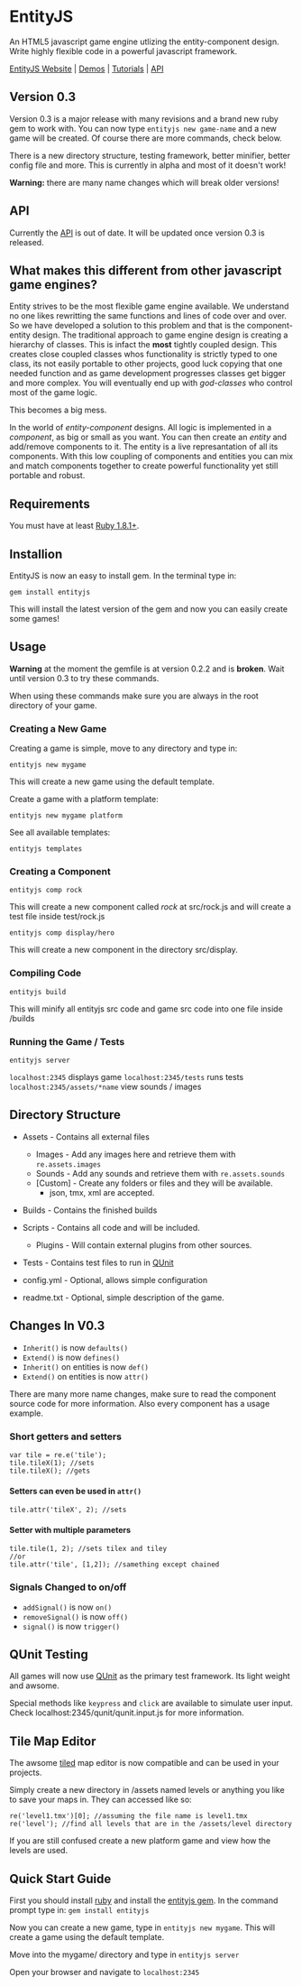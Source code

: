 # EntityJS
An HTML5 javascript game engine utlizing the entity-component design. Write highly flexible code in a powerful javascript framework.

[EntityJS Website](http://entityjs.com) | [Demos](http://entityjs.com/demos) | [Tutorials](http://entityjs.com/tutorials) | [API](http://entityjs.com/api)

## Version 0.3

Version 0.3 is a major release with many revisions and a brand new ruby gem to work with. You can now type `entityjs new game-name` and a new game will be created. Of course there are more commands, check below.

There is a new directory structure, testing framework, better minifier, better config file and more. This is currently in alpha and most of it doesn't work!

**Warning:** there are many name changes which will break older versions!

## API
Currently the [API](http://entityjs.com/api) is out of date. It will be updated once version 0.3 is released.

## What makes this different from other javascript game engines?
Entity strives to be the most flexible game engine available. We understand no one likes rewritting the same functions and lines of code over and over. So we have developed a solution to this problem and that is the component-entity design. The traditional approach to game engine design is creating a hierarchy of classes. This is infact the **most** tightly coupled design. This creates close coupled classes whos functionality is strictly typed to one class, its not easily portable to other projects, good luck copying that one needed function and as game development progresses classes get bigger and more complex. You will eventually end up with *god-classes* who control most of the game logic.

This becomes a big mess.

In the world of *entity-component* designs. All logic is implemented in a *component*, as big or small as you want. You can then create an *entity* and add/remove components to it. The entity is a live represantation of all its components. With this low coupling of components and entities you can mix and match components together to create powerful functionality yet still portable and robust.

## Requirements

You must have at least [Ruby 1.8.1+](http://rubyinstaller.org/).

## Installion

EntityJS is now an easy to install gem. In the terminal type in:

`gem install entityjs`

This will install the latest version of the gem and now you can easily create some games!


## Usage

**Warning** at the moment the gemfile is at version 0.2.2 and is **broken**. Wait until version 0.3 to try these commands.

When using these commands make sure you are always in the root directory of your game.

### Creating a New Game

Creating a game is simple, move to any directory and type in:

`entityjs new mygame`

This will create a new game using the default template.

Create a game with a platform template:

`entityjs new mygame platform`

See all available templates:

`entityjs templates`

### Creating a Component

`entityjs comp rock`

This will create a new component called *rock* at src/rock.js and will create a test file inside test/rock.js

`entityjs comp display/hero`

This will create a new component in the directory src/display.

### Compiling Code

`entityjs build`

This will minify all entityjs src code and game src code into one file inside /builds

### Running the Game / Tests

`entityjs server`

`localhost:2345` displays game
`localhost:2345/tests` runs tests
`localhost:2345/assets/*name` view sounds / images

## Directory Structure

* Assets - Contains all external files
  * Images - Add any images here and retrieve them with `re.assets.images`
  * Sounds - Add any sounds and retrieve them with `re.assets.sounds`
  * [Custom] - Create any folders or files and they will be available.
    * json, tmx, xml are accepted.

* Builds - Contains the finished builds

* Scripts - Contains all code and will be included.
  * Plugins - Will contain external plugins from other sources.

* Tests - Contains test files to run in [QUnit](http://docs.jquery.com/QUnit)

* config.yml - Optional, allows simple configuration
* readme.txt - Optional, simple description of the game.
  
## Changes In V0.3

* `Inherit()` is now `defaults()`
* `Extend()` is now `defines()`
* `Inherit()` on entities is now `def()`
* `Extend()` on entities is now `attr()`

There are many more name changes, make sure to read the component source code for more information. Also every component has a usage example.

### Short getters and setters

    var tile = re.e('tile');
    tile.tileX(1); //sets
    tile.tileX(); //gets

#### Setters can even be used in `attr()`

    tile.attr('tileX', 2); //sets
  
#### Setter with multiple parameters

    tile.tile(1, 2); //sets tilex and tiley
    //or
    tile.attr('tile', [1,2]); //samething except chained
  
### Signals Changed to on/off

* `addSignal()` is now `on()`
* `removeSignal()` is now `off()`
* `signal()` is now `trigger()`

## QUnit Testing

All games will now use [QUnit](http://docs.jquery.com/QUnit) as the primary test framework. Its light weight and awsome.

Special methods like `keypress` and `click` are available to simulate user input. Check localhost:2345/qunit/qunit.input.js for more information.  

## Tile Map Editor

The awsome [tiled](http://www.mapeditor.org/) map editor is now compatible and can be used in your projects. 

Simply create a new directory in /assets named levels or anything you like to save your maps in. They can accessed like so:

    re('level1.tmx')[0]; //assuming the file name is level1.tmx
    re('level'); //find all levels that are in the /assets/level directory

If you are still confused create a new platform game and view how the levels are used.

## Quick Start Guide
First you should install [ruby](http://rubyinstaller.org/) and install the [entityjs gem](http://rubygems.org/gems/entityjs). In the command prompt type in:
`gem install entityjs`

Now you can create a new game, type in `entityjs new mygame`. This will create a game using the default template.

Move into the mygame/ directory and type in `entityjs server`

Open your browser and navigate to `localhost:2345`
